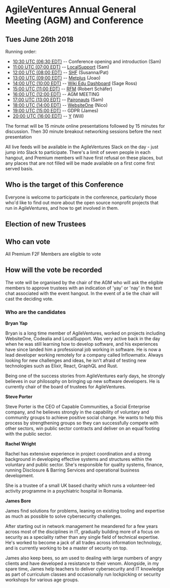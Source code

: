 AgileVentures Annual General Meeting (AGM) and Conference
=========================================================
  
Tues June 26th 2018
-------------------

Running order:

* [10:30 UTC (06:30 EDT)](/events/agileventures-conference-kickoff) -- Conference opening and introduction (Sam) 
* [11:00 UTC (07:00 EDT)](/events/avconf-localsupport-project-presentation) -- [LocalSupport](/projects/localsupport) (Sam) 
* [12:00 UTC (08:00 EDT)](/events/avconf-shf-project-presentation) -- [SHF](/projects/shf-project) (Susanna/Pat)
* [13:00 UTC (09:00 EDT)](/events/avconf-metplus-project-presentation) -- [Metplus](/projects/metplus) (Joao) 
* [14:00 UTC (10:00 EDT)](/events/avconf-wikiedudashboard-project-presentation) -- [Wiki Edu Dashboard](/projects/wiki-ed-dashboard) (Sage Ross)
* [15:00 UTC (11:00 EDT)](/events/avconf-rfm-project-presentation) -- [RFM](/projects/rundfunk-mitbestimmen) (Robert Sch&#228;fer)
* [16:00 UTC (12:00 EDT)](/events/avconf-av-annual-general-meeting-agm) -- AGM MEETING
* [17:00 UTC (13:00 EDT)](/events/avconf-phoenixone-project-presentation) -- [Paironauts](/projects/paironauts) (Sam)
* [18:00 UTC (14:00 EDT)](/events/avconf-websiteone-project-presentation) -- [WebsiteOne](/projects/websiteone) (Nico) 
* [19:00 UTC (15:00 EDT)](/events/avconf-paironauts-project-presentation) -- GDPR (James)
* [20:00 UTC (16:00 EDT)](/events/avconf-y-project-presentation) -- [Y](/projects/y) (Will)

The format will be 15 minute online presentations followed by 15 minutes for discussion.  Then 30 minute breakout networking sessions before the next presentation

All live feeds will be available in the AgileVentures Slack on the day - just jump into Slack to participate.  There's a limit of seven people in each hangout, and Premium members will have first refusal on these places, but any places that are not filled will be made available on a first come first served basis.   

## Who is the target of this Conference
Everyone is welcome to participate in the conference, particularly those who'd like to find out more about the open source nonprofit projects that run in AgileVentures, and how to get involved in them.

Election of new Trustees
---------------------------

## Who can vote

All Premium F2F Members are eligible to vote

## How will the vote be recorded

The vote will be organised by the chair of the AGM who will ask the eligible members to approve trustees with an indication of 'yay' or 'nay' in the text chat associated with the event hangout.  In the event of a tie the chair will cast the deciding vote.

### Who are the candidates

**Bryan Yap**

Bryan is a long time member of AgileVentures, worked on projects including WebsiteOne, Codealia and LocalSupport. Was very active back in the day when he was still learning how to develop software, and his experiences have since landed him a professional job working in software. He is now a lead developer working remotely for a company called Inflowmatix. Always looking for new challenges and ideas, he isn't afraid of testing new technologies such as Elixir, React, GraphQL and Rust.

Being one of the success stories from AgileVentures early days, he strongly believes in our philosophy on bringing up new software developers. He is currently chair of the board of trustees for AgileVentures.

**Steve Porter**

Steve Porter is the CEO of Capable Communities, a Social Enterprise company, and he believes strongly in the capability of voluntary and community groups to achieve positive social change.  He wants to help this process by strengthening groups so they can successfully compete with other sectors, win public sector contracts and deliver on an equal footing with the public sector.  

**Rachel Wright**

Rachel has extensive experience in project coordination and a strong background in developing effective systems and structures within the voluntary and public sector. She's responsible for quality systems, finance, running Disclosure &amp; Barring Services and operational business development.

She is a trustee of a small UK based charity which runs a volunteer-led activity programme in a psychiatric hospital in Romania.

**James Bore**

James find solutions for problems, leaning on existing tooling and expertise as much as possible to solve cybersecurity challenges.

After starting out in network management he meandered for a few years across most of the disciplines in IT, gradually building more of a focus on security as a speciality rather than any single field of technical expertise. He's worked to become a jack of all trades across information technology, and is currently working to be a master of security on top.

James also keep bees, so am used to dealing with large numbers of angry clients and have developed a resistance to their venom. Alongside, in my spare time, James help teachers to deliver cybersecurity and IT knowledge as part of curriculum classes and occasionally run lockpicking or security workshops for various age groups.


